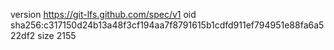 version https://git-lfs.github.com/spec/v1
oid sha256:c317150d24b13a48f3cf194aa7f8791615b1cdfd911ef794951e88fa6a522df2
size 2155

